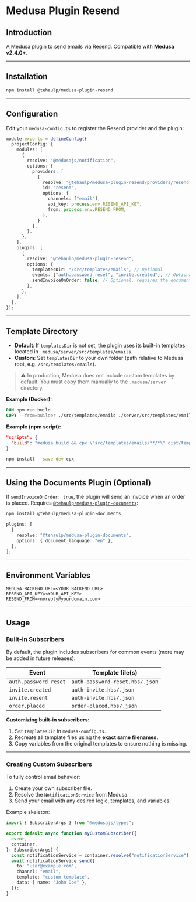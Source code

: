 # Medusa Plugin Resend

## Introduction

A Medusa plugin to send emails via [Resend](https://resend.com/).
Compatible with **Medusa v2.4.0+**.

---

## Installation

```bash
npm install @tehaulp/medusa-plugin-resend
```

---

## Configuration

Edit your `medusa-config.ts` to register the Resend provider and the plugin:

```ts
module.exports = defineConfig({
  projectConfig: {
    modules: [
      {
        resolve: "@medusajs/notification",
        options: {
          providers: [
            {
              resolve: "@tehaulp/medusa-plugin-resend/providers/resend",
              id: "resend",
              options: {
                channels: ["email"],
                api_key: process.env.RESEND_API_KEY,
                from: process.env.RESEND_FROM,
              },
            },
          ],
        },
      },
    ],
    plugins: [
      {
        resolve: "@tehaulp/medusa-plugin-resend",
        options: {
          templatesDir: "/src/templates/emails", // Optional
          events: ["auth.password_reset", "invite.created"], // Optional
          sendInvoiceOnOrder: false, // Optional, requires the documents plugin
        },
      },
    ],
  },
});
```

---

## Template Directory

- **Default**: If `templatesDir` is not set, the plugin uses its built-in templates located in
  `.medusa/server/src/templates/emails`.
- **Custom**: Set `templatesDir` to your own folder (path relative to Medusa root, e.g. `/src/templates/emails`).

> ⚠️ In production, Medusa does not include custom templates by default.
> You must copy them manually to the `.medusa/server` directory.

**Example (Docker):**

```dockerfile
RUN npm run build
COPY --from=builder ./src/templates/emails ./server/src/templates/emails
```

**Example (npm script):**

```json
"scripts": {
  "build": "medusa build && cpx \"src/templates/emails/**/*\" dist/templates/emails"
}
```

```bash
npm install --save-dev cpx
```

---

## Using the Documents Plugin (Optional)

If `sendInvoiceOnOrder: true`, the plugin will send an invoice when an order is placed.
Requires [`@tehaulp/medusa-plugin-documents`](https://www.npmjs.com/package/@tehaulp/medusa-plugin-documents):

```bash
npm install @tehaulp/medusa-plugin-documents
```

```ts
plugins: [
  {
    resolve: "@tehaulp/medusa-plugin-documents",
    options: { document_language: "en" },
  },
];
```

---

## Environment Variables

```env
MEDUSA_BACKEND_URL=<YOUR_BACKEND_URL>
RESEND_API_KEY=<YOUR_API_KEY>
RESEND_FROM=<noreply@yourdomain.com>
```

---

## Usage

### Built-in Subscribers

By default, the plugin includes subscribers for common events (more may be added in future releases):

| Event                 | Template file(s)                |
| --------------------- | ------------------------------- |
| `auth.password_reset` | `auth-password-reset.hbs/.json` |
| `invite.created`      | `auth-invite.hbs/.json`         |
| `invite.resent`       | `auth-invite.hbs/.json`         |
| `order.placed`        | `order-placed.hbs/.json`        |

**Customizing built-in subscribers:**

1. Set `templatesDir` in `medusa-config.ts`.
2. Recreate **all** template files using the **exact same filenames**.
3. Copy variables from the original templates to ensure nothing is missing.

---

### Creating Custom Subscribers

To fully control email behavior:

1. Create your own subscriber file.
2. Resolve the `NotificationService` from Medusa.
3. Send your email with any desired logic, templates, and variables.

Example skeleton:

```ts
import { SubscriberArgs } from "@medusajs/types";

export default async function myCustomSubscriber({
  event,
  container,
}: SubscriberArgs) {
  const notificationService = container.resolve("notificationService");
  await notificationService.send({
    to: "user@example.com",
    channel: "email",
    template: "custom-template",
    data: { name: "John Doe" },
  });
}
```
